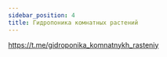 ```yaml
---
sidebar_position: 4
title: Гидропоника комнатных растений
---
```


https://t.me/gidroponika_komnatnykh_rasteniy  